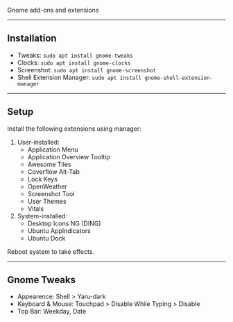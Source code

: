 Gnome add-ons and extensions
___

## Installation
 - Tweaks: `sudo apt install gnome-tweaks` 
 - Clocks: `sudo apt install gnome-clocks` 
 - Screenshot: `sudo apt install gnome-screenshot` 
 - Shell Extension Manager: `sudo apt install gnome-shell-extension-manager`  
___

## Setup
Install the following extensions using manager:
 1. User-installed:
     - Application Menu
     - Application Overview Tooltip
     - Awesome Tiles
     - Coverflow Alt-Tab
     - Lock Keys
     - OpenWeather
     - Screenshot Tool
     - User Themes
     - Vitals
 2. System-installed:
     - Desktop Icons NG (DING)
     - Ubuntu AppIndicators
     - Ubuntu Dock

Reboot system to take effects.
___

## Gnome Tweaks
 - Appearence: Shell > Yaru-dark
 - Keyboard & Mouse: Touchpad > Disable While Typing > Disable
 - Top Bar: Weekday, Date

 